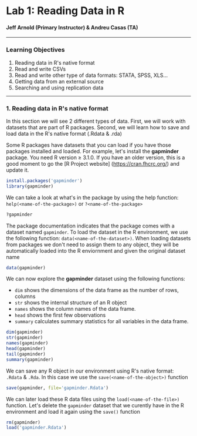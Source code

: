 # Lab 1: Reading Data in R

#### Jeff Arnold (Primary Instructor) & Andreu Casas (TA)

***

### Learning Objectives

1. Reading data in R's native format
2. Read and write CSVs
3. Read and write other type of data formats: STATA, SPSS, XLS...
4. Getting data from an external source
5. Searching and using replication data



***

### 1. Reading data in R's native format  

In this section we will see 2 different types of data. First, we will work with datasets that are part of R packages. Second, we will learn how to save and load data in the R's native format (.Rdata & .rda)    

Some R packages have datasets that you can load if you have those packages installed and loaded. For example, let's install the **gapminder** package. You need R version ≥ 3.1.0. If you have an older version, this is a good moment to go the [R Project website] (https://cran.fhcrc.org/) and update it.


```r
install.packages('gapminder')
library(gapminder)
```

We can take a look at what's in the package by using the help function: `help(<name-of-the-package>)` or `?<name-of-the-package>`


```r
?gapminder
```

The package documentation indicates that the package comes with a dataset named `gapminder`. To load the dataset in the R environment, we use the following function: `data(<name-of-the-dataset>)`. When loading datasets from packages we don't need to assign them to any object, they will be automatically loaded into the R enviornment and given the original dataset name


```r
data(gapminder)
```

We can now explore the **gapminder** dataset using the following functions:

- `dim` shows the dimensions of the data frame as the number of rows, columns
- `str` shows the internal structure of an R object
- `names` shows the column names of the data frame.
- `head` shows the first few observations
- `summary` calculates summary statistics for all variables in the data frame.


```r
dim(gapminder)
str(gapminder)
names(gapminder)
head(gapminder)
tail(gapminder)
summary(gapminder)
```

We can save any R object in our environment using R's native format: `.Rdata` & `.Rda`. In this case we use the `save(<name-of-the-object>)` function


```r
save(gapminder, file='gapminder.Rdata')
```

We can later load these R data files using the `load(<name-of-the-file>)` function. Let's delete the `gapminder` dataset that we curently have in the R environment and load it again using the `save()` function


```r
rm(gapminder)
load('gapminder.Rdata')
```







